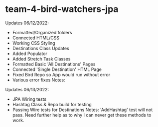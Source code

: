 # team-4-bird-watchers-jpa

Updates 06/12/2022:
- Formatted/Organized folders
- Connected HTML/CSS
- Working CSS Styling
- Destinations Class Updates
- Added Populator
- Added Stretch Task Classes
- Formatted Basic 'All Destinations' Pages
- Connected 'Single Destination' HTML Page
- Fixed Bird Repo so App would run without error
- Various error fixes
Notes:

Updates 06/13/2022:
- JPA Wiring tests
- Hashtag Class & Repo build for testing
- Passing Wire tests for Destinations
Notes: 'AddHashtag' test will not pass. Need further help as to why I can never get these methods to work.
